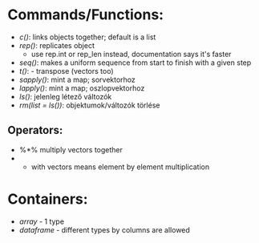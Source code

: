 # Commands/Functions:
- *c()*: links objects together; default is a list
- *rep()*: replicates object 
	- use rep.int or rep_len instead, documentation says it's faster
- *seq()*: makes a uniform sequence from start to finish with a given step
- *t()*: - transpose (vectors too)
- *sapply()*: mint a map;  sorvektorhoz
- *lapply()*: mint a map; oszlopvektorhoz
- *ls()*: jelenleg létező változók
- *rm(list = ls())*: objektumok/változók törlése
## Operators:
- %$*$% multiply vectors together
- * with vectors means element by element multiplication
# Containers:
- *array* - 1 type
- *dataframe* - different types by columns are allowed
